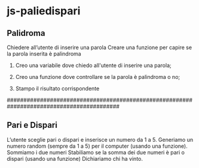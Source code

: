 # js-paliedispari

## Palidroma
Chiedere all’utente di inserire una parola
Creare una funzione per capire se la parola inserita è palindroma

1. Creo una variabile dove chiedo all'utente di inserire una parola;

2. Creo una funzione dove controllare se la parola è palindroma o no;

3. Stampo il risultato corrispondente

##########################################################################################
## Pari e Dispari
L’utente sceglie pari o dispari e inserisce un numero da 1 a 5.
Generiamo un numero random (sempre da 1 a 5) per il computer (usando una funzione).
Sommiamo i due numeri
Stabiliamo se la somma dei due numeri è pari o dispari (usando una funzione)
Dichiariamo chi ha vinto.